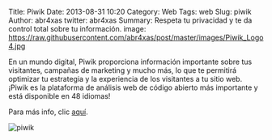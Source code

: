 Title: Piwik
Date: 2013-08-31 10:20
Category: Web
Tags: web
Slug: piwik
Author: abr4xas
twitter: abr4xas
Summary: Respeta tu privacidad y te da control total sobre tu información.
image: https://raw.githubusercontent.com/abr4xas/post/master/images/Piwik_Logo4.jpg


En un mundo digital, Piwik proporciona información importante sobre tus visitantes, campañas de marketing y mucho más, lo que te permitirá optimizar tu estrategia y la experiencia de los visitantes a tu sitio web. ¡Piwik es la plataforma de análisis web de código abierto más importante y está disponible en 48 idiomas!

Para más info, clic [aquí](http://es.piwik.org/).

![piwik][id]

[id]: http://piwik.org/wp-content/themes/piwik/img/logo_subpage.png "Piwik, Liberando el análisis web"